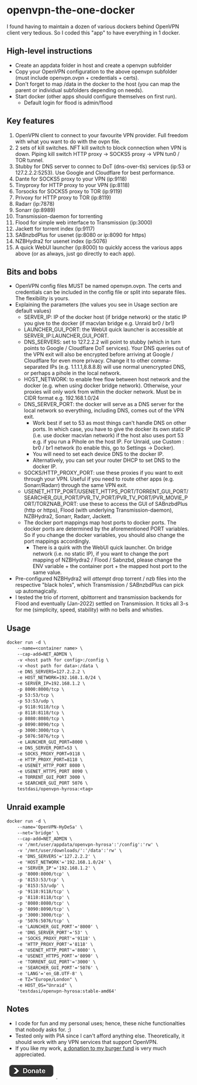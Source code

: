 # openvpn-the-one-docker
I found having to maintain a dozen of various dockers behind OpenVPN client very tedious. So I coded this "app" to have everything in 1 docker.

## High-level instructions
* Create an appdata folder in host and create a openvpn subfolder
* Copy your OpenVPN configuration to the above openvpn subfolder (must include openvpn.ovpn + credentials + certs).
* Don't forget to map /data in the docker to the host (you can map the parent or individual subfolders depending on needs).
* Start docker (other apps should configure themselves on first run).
  * Default login for flood is admin/flood

## Key features
1. OpenVPN client to connect to your favourite VPN provider. Full freedom with what you want to do with the ovpn file.
2. 2 sets of kill switches. NFT kill switch to block connection when VPN is down. Piping kill switch HTTP proxy -> SOCKS5 proxy -> VPN tun0 / TOR tunnel.
3. Stubby for DNS server to connec to DoT (dns-over-tls) services (ip:53 or 127.2.2.2:5253). Use Google and Cloudflare for best performance.
4. Dante for SOCKS5 proxy to your VPN (ip:9118)
5. Tinyproxy for HTTP proxy to your VPN (ip:8118)
6. Torsocks for SOCKS5 proxy to TOR (ip:9119)
7. Privoxy for HTTP proxy to TOR (ip:8119)
8. Radarr (ip:7878)
9. Sonarr (ip:8989)
10. Transmission-daemon for torrenting
11. Flood for simple web interface to Transmission (ip:3000)
12. Jackett for torrent index (ip:9117)
13. SABnzbdPlus for usenet (ip:8080 or ip:8090 for https)
14. NZBHydra2 for usenet index (ip:5076)
15. A quick WebUI launcher (ip:8000) to quickly access the various apps above (or as always, just go directly to each app).

## Bits and bobs
* OpenVPN config files MUST be named openvpn.ovpn. The certs and credentials can be included in the config file or split into separate files. The flexibility is yours.
* Explaining the parameters (the values you see in Usage section are default values)
  * SERVER_IP: IP of the docker host (if bridge network) or the static IP you give to the docker (if macvlan bridge e.g. Unraid br0 / br1)
  * LAUNCHER_GUI_PORT: the WebUI quick launcher is accessible at SERVER_IP:LAUNCHER_GUI_PORT.
  * DNS_SERVERS: set to 127.2.2.2 will point to stubby (which in turn points to Google / Cloudflare DoT services). Your DNS queries out of the VPN exit will also be encrypted before arriving at Google / Cloudflare for even more privacy. Change it to other comma-separated IPs (e.g. 1.1.1.1,8.8.8.8) will use normal unencrypted DNS, or perhaps a pihole in the local network.
  * HOST_NETWORK: to enable free flow between host network and the docker (e.g. when using docker bridge network). Otherwise, your proxies will only work from within the docker network. Must be in CIDR format e.g. 192.168.1.0/24
  * DNS_SERVER_PORT: the docker will serve as a DNS server for the local network so everything, including DNS, comes out of the VPN exit.
    * Work best if set to 53 as most things can't handle DNS on other ports. In which case, you have to give the docker its own static IP (i.e. use docker macvlan network) if the host also uses port 53 e.g. if you run a Pihole on the host IP. For Unraid, use Custom : br0 / br1 network (to enable this, go to Settings -> Docker).
    * You will need to set each device DNS to the docker IP.
    * Alternatively, you can set your router DHCP to set DNS to the docker IP.
  * SOCKS/HTTP_PROXY_PORT: use these proxies if you want to exit through your VPN. Useful if you need to route other apps (e.g. Sonarr/Radarr) through the same VPN exit.
  * USENET_HTTP_PORT/USENET_HTTPS_PORT/TORRENT_GUI_PORT/SEARCHER_GUI_PORT/PVR_TV_PORT/PVR_TV_PORT/PVR_MOVIE_PORT/TORZNAB_PORT: use these to access the GUI of SABnzbdPlus (http or https), Flood (with underlying Transmission-daemon), NZBHydra2, Sonarr, Radarr, Jackett.
  * The docker port mappings map host ports to docker ports. The docker ports are determined by the aforementioned PORT variables. So if you change the docker variables, you should also change the port mappings accordingly.
    * There is a quirk with the WebUI quick launcher. On bridge network (i.e. no static IP), if you want to change the port mapping of NZBHydra2 / Flood / Sabnzbd, please change the ENV variable + the container port + the mapped host port to the same value.
* Pre-configured NZBHydra2 will *attempt* drop torrent / nzb files into the respective "black holes", which Transmission / SABnzbdPlus can pick up automagically.
* I tested the trio of rtorrent, qbittorrent and transmission backends for Flood and eventually (Jan-2022) settled on Transmission. It ticks all 3-s for me (simplicity, speed, stability) with no bells and whistles.

## Usage
    docker run -d \
        --name=<container name> \
        --cap-add=NET_ADMIN \
        -v <host path for config>:/config \
        -v <host path for data>:/data \
        -e DNS_SERVERS=127.2.2.2 \
        -e HOST_NETWORK=192.168.1.0/24 \
        -e SERVER_IP=192.168.1.2 \
        -p 8000:8000/tcp \
        -p 53:53/tcp \
        -p 53:53/udp \
        -p 9118:9118/tcp \
        -p 8118:8118/tcp \
        -p 8080:8080/tcp \
        -p 8090:8090/tcp \
        -p 3000:3000/tcp \
        -p 5076:5076/tcp \
        -e LAUNCHER_GUI_PORT=8000 \
        -e DNS_SERVER_PORT=53 \
        -e SOCKS_PROXY_PORT=9118 \
        -e HTTP_PROXY_PORT=8118 \
        -e USENET_HTTP_PORT 8080 \
        -e USENET_HTTPS_PORT 8090 \
        -e TORRENT_GUI_PORT 3000 \
        -e SEARCHER_GUI_PORT 5076 \
        testdasi/openvpn-hyrosa:<tag>

## Unraid example
    docker run -d \
        --name='OpenVPN-HyDeSa' \
        --net='bridge' \
        --cap-add=NET_ADMIN \
        -v '/mnt/user/appdata/openvpn-hyrosa':'/config':'rw' \
        -v '/mnt/user/downloads/':'/data':'rw' \
        -e 'DNS_SERVERS'='127.2.2.2' \
        -e 'HOST_NETWORK'='192.168.1.0/24' \
        -e 'SERVER_IP'='192.168.1.2' \
        -p '8000:8000/tcp' \
        -p '8153:53/tcp' \
        -p '8153:53/udp' \
        -p '9118:9118/tcp' \
        -p '8118:8118/tcp' \
        -p '8080:8080/tcp' \
        -p '8090:8090/tcp' \
        -p '3000:3000/tcp' \
        -p '5076:5076/tcp' \
        -e 'LAUNCHER_GUI_PORT'='8000' \
        -e 'DNS_SERVER_PORT'='53' \
        -e 'SOCKS_PROXY_PORT'='9118' \
        -e 'HTTP_PROXY_PORT'='8118' \
        -e 'USENET_HTTP_PORT'='8080' \
        -e 'USENET_HTTPS_PORT'='8090' \
        -e 'TORRENT_GUI_PORT'='3000' \
        -e 'SEARCHER_GUI_PORT'='5076' \
        -e 'LANG'='en_GB.UTF-8' \
        -e TZ="Europe/London" \
        -e HOST_OS="Unraid" \
        'testdasi/openvpn-hyrosa:stable-amd64' 

## Notes
* I code for fun and my personal uses; hence, these niche functionalties that nobody asks for. ;)
* Tested only with PIA since I can't afford anything else. Theoretically, it should work with any VPN services that support OpenVPN.
* If you like my work, [a donation to my burger fund](https://paypal.me/mersenne) is very much appreciated.

[![Donate](https://raw.githubusercontent.com/testdasi/testdasi-unraid-repo/master/donate-button-small.png)](https://paypal.me/mersenne). 
